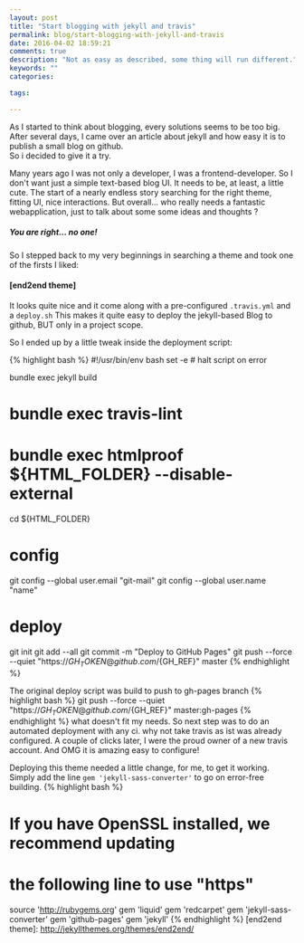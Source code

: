 ```yaml
---
layout: post
title: "Start blogging with jekyll and travis"
permalink: blog/start-blogging-with-jekyll-and-travis
date: 2016-04-02 18:59:21
comments: true
description: "Not as easy as described, some thing will run different."
keywords: ""
categories:

tags:

---
```


As I started to think about blogging, every solutions seems to be too big. After several days, I came over an article about jekyll and how easy it is to publish a small blog on github.  
So i decided to give it a try.

Many years ago I was not only a developer, I was a frontend-developer. So I don't want just a simple text-based blog UI. It needs to be, at least, a little cute. The start of a nearly endless story searching 
for the right theme, fitting UI, nice interactions. But overall... who really needs a fantastic webapplication, just to talk about some some ideas and thoughts ?
  
##### You are right... no one!

So I stepped back to my very beginnings in searching a theme and took one of the firsts I liked:

#### [end2end theme]

It looks quite nice and it come along with a pre-configured `.travis.yml` and a `deploy.sh`
This makes it quite easy to deploy the jekyll-based Blog to github, BUT only in a project scope.

So I ended up by a little tweak inside the deployment script:

{% highlight bash %}
#!/usr/bin/env bash
set -e # halt script on error

bundle exec jekyll build
# bundle exec travis-lint
# bundle exec htmlproof ${HTML_FOLDER} --disable-external

cd ${HTML_FOLDER}

# config
git config --global user.email "git-mail"
git config --global user.name "name"

# deploy
git init
git add --all
git commit -m "Deploy to GitHub Pages"
git push --force --quiet "https://${GH_TOKEN}@github.com/${GH_REF}" master
{% endhighlight %}

The original deploy script was build to push to gh-pages branch
{% highlight bash %}
git push --force --quiet "https://${GH_TOKEN}@github.com/${GH_REF}" master:gh-pages
{% endhighlight %}
what doesn't fit my needs. So next step was to do an automated deployment with any ci. why not take travis as ist was already configured.
A couple of clicks later, I were the proud owner of a new travis account. And OMG it is amazing easy to configure!

Deploying this theme needed a little change, for me, to get it working. Simply add the line `gem 'jekyll-sass-converter'` to go on error-free building.
{% highlight bash %}
# If you have OpenSSL installed, we recommend updating
# the following line to use "https"
source 'http://rubygems.org'
gem 'liquid'
gem 'redcarpet'
gem 'jekyll-sass-converter'
gem 'github-pages'
gem 'jekyll'
{% endhighlight %}
[end2end theme]: http://jekyllthemes.org/themes/end2end/